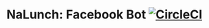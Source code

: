 NaLunch: Facebook Bot [![CircleCI](https://circleci.com/gh/budziam/menu-facebook-bot.svg?style=svg)](https://circleci.com/gh/budziam/menu-facebook-bot)
========
